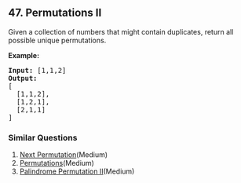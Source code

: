 ## 47. Permutations II

<p>Given a collection of numbers that might contain duplicates, return all possible unique permutations.</p>

<p><strong>Example:</strong></p>

<pre>
<strong>Input:</strong> [1,1,2]
<strong>Output:</strong>
[
  [1,1,2],
  [1,2,1],
  [2,1,1]
]
</pre>


### Similar Questions
  1. [Next Permutation](https://github.com/openset/leetcode/tree/master/solution/next-permutation)(Medium)
  1. [Permutations](https://github.com/openset/leetcode/tree/master/solution/permutations)(Medium)
  1. [Palindrome Permutation II](https://github.com/openset/leetcode/tree/master/solution/palindrome-permutation-ii)(Medium)
